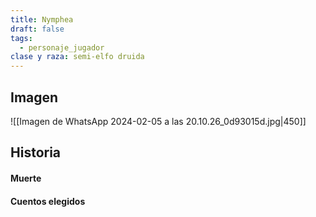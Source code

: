 ```yaml
---
title: Nymphea
draft: false
tags:
  - personaje_jugador
clase y raza: semi-elfo druida
---
```

## Imagen 
![[Imagen de WhatsApp 2024-02-05 a las 20.10.26_0d93015d.jpg|450]]
## Historia

#### Muerte

#### Cuentos elegidos
